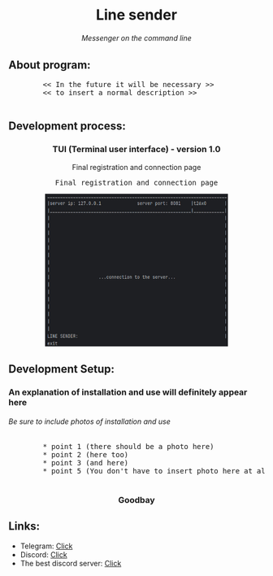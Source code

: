 <div>
    <h1 align="center">
      Line sender
    </h1>
    <h6 align="center">
        Messenger on the command line    
    </h6>
</div>

## About program:
<div>
    <pre>
        << In the future it will be necessary >> 
        << to insert a normal description >>
    </pre>
</div>

## Development process:

<div align="center">
    <h3>TUI (Terminal user interface) - version 1.0 </h3>
    Final registration and connection page
    <pre>Final registration and connection page</pre>
    <img height="300" src="src\main\resources\images\demo_1.jpg" width="360"/>
</div>



## Development Setup:
<h3>
    An explanation of installation and use will definitely appear here
</h3>
<h6>
    Be sure to include photos of installation and use
</h6>

<div>
    <pre>
        * point 1 (there should be a photo here)
        * point 2 (here too)
        * point 3 (and here)
        * point 5 (You don't have to insert photo here at all)
    </pre>
</div>

<div>
    <h3 align="center">
        Goodbay
    </h3>

[//]: # (farewell words)
</div>

## Links:

- Telegram: [Click](https://t.me/whoist26x0)
- Discord: [Click](https://discordapp.com/users/488771728969826314/)
- The best discord server: [Click](https://discord.gg/Hfqrmm26NG)